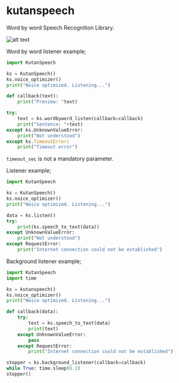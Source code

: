 # kutanspeech
Word by word Speech Recognition Library.
</br>

![alt text](https://i.hizliresim.com/R83tYd.png)
</br>

Word by word listener example;
```py
import KutanSpeech

ks = KutanSpeech()
ks.noice_optimizer()
print("Noice optimized. Listening...")

def callback(text):
    print("Preview: "text)

try:
    text = ks.wordbyword_listen(callback=callback)
    print("Sentence: "+text)
except ks.UnknownValueError:
    print("Not understood")
except ks.TimeoutError:
    print("Timeout error")
```
`timeout_sec` is not a mandatory parameter.
</br>

Listener example;
```py
import KutanSpeech

ks = KutanSpeech()
ks.noice_optimizer()
print("Noice optimized. Listening...")

data = ks.listen()
try:
    print(ks.speech_to_text(data))
except UnknownValueError:
    print("Not understood")
except RequestError:
    print("Internet connection could not be established")
```

Background listener example;
```py
import KutanSpeech
import time

ks = kutanspeech()
ks.noice_optimizer()
print("Noice optimized. Listening...")

def callback(data):
    try:
        text = ks.speech_to_text(data)
        print(text)
    except UnknownValueError:
        pass
    except RequestError:
        print("Internet connection could not be established")

stopper = ks.background_listener(callback=callback)
while True: time.sleep(0.1)
stopper()
```
